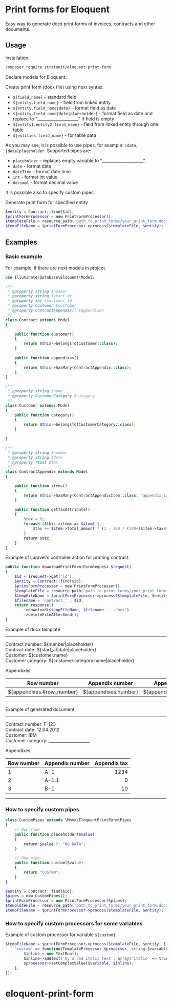 # Print forms for Eloquent

Easy way to generate docx print forms of invoices, contracts and other documents.

## Usage

Installation

```bash
composer require stratonit/eloquent-print-form
```

Declare models for Eloquent.

Create print form (docx file) using next syntax.

- `${field_name}` - standard field
- `${entity.field_name}` - field from linked entity
- `${entity.field_name|date}` - format field as date
- `${entity.field_name|date|placeholder}` - format field as date and replace to "____________________" if field is empty
- `${entity1.entity2.field_name}` - field from linked entity through one table
- `${entities.field_name}` - for table data

As you may see, it is possible to use pipes, for example: `|date`, `|date|placeholder`. Supported pipes are:
- `placeholder` - replaces empty variable to "____________________".
- `date` - format date
- `dateTime` - format date time
- `int` - format int value
- `decimal` - format decimal value

It is possible also to specify custom pipes.

Generate print form for specified entity

```php
$entity = Contract::find($id);
$printFormProcessor = new PrintFormProcessor();
$templateFile = resource_path('path_to_print_forms/your_print_form.docx');
$tempFileName = $printFormProcessor->process($templateFile, $entity);
```

## Examples 

### Basic example

For example, if there are next models in project.

```php
use Illuminate\Database\Eloquent\Model;

/**
 * @property string $number
 * @property string $start_at
 * @property int $customer_id
 * @property Customer $customer
 * @property ContractAppendix[] $appendixes
 */
class Contract extends Model
{

    public function customer()
    {
        return $this->belongsTo(Customer::class);
    }
 
    public function appendixes()
    {
        return $this->hasMany(ContractAppendix::class);
    }
}

/**
 * @property string $name
 * @property CustomerCategory $category
 */
class Customer extends Model
{
    public function category()
    {
        return $this->belongsTo(CustomerCategory::class);
    }

}

/**
 * @property string $number
 * @property string $date
 * @property float $tax
 */
class ContractAppendix extends Model
{

    public function items()
    {
        return $this->hasMany(ContractAppendixItem::class, 'appendix_id');
    }

    public function getTaxAttribute()
    {
        $tax = 0;
        foreach ($this->items as $item) {
            $tax += $item->total_amount * (1 - 100 / (100+($item->taxStatus->vat_rate ?? 0)));
        }
        return $tax;
    }
}
```

Example of Laravel's controller action for printing contract.

```php
public function downloadPrintForm(FormRequest $request)
{
    $id = $request->get('id');
    $entity = Contract::find($id);
    $printFormProcessor = new PrintFormProcessor();
    $templateFile = resource_path('path_to_print_forms/your_print_form.docx');
    $tempFileName = $printFormProcessor->process($templateFile, $entity);
    $filename = 'contract_' . $id;
    return response()
        ->download($tempFileName, $filename . '.docx')
        ->deleteFileAfterSend();
}
```

Example of docx template

---

Contract number: ${number|placeholder}  
Contract date: ${start_at|date|placeholder}    
Customer: ${customer.name}  
Customer category: ${customer.category.name|placeholder}

Appendixes:

| Row number                | Appendix number      | Appendix tax      |
| ------------------------- | -------------------- | -----------------:|
| ${appendixes.#row_number} | ${appendixes.number} | ${appendixes.tax} |

---

Example of generated document

---

Contract number: F-123  
Contract date: 12.04.2012    
Customer: IBM  
Customer category: ____________________ 

Appendixes:

| Row number                | Appendix number      | Appendix tax      |
| ------------------------- | -------------------- | -----------------:|
| 1                         | A-1                  | 1234              |
| 2                         | A-1.1                | 0                 |
| 3                         | B-1                  | 10                |

---

### How to specify custom pipes

```php
class CustomPipes extends \Mnvx\EloquentPrintForm\Pipes
{
    // Override
    public function placeholder($value)
    {
        return $value ?: "NO DATA";
    }

    // New pipe
    public function custom($value)
    {
        return "CUSTOM";
    }
}

$entity = Contract::find($id);
$pipes = new CustomPipes();
$printFormProcessor = new PrintFormProcessor($pipes);
$templateFile = resource_path('path_to_print_forms/your_print_form.docx');
$tempFileName = $printFormProcessor->process($templateFile, $entity);
```

### How to specify custom processors for some variables

Example of custom processor for variable `${custom}`.

```php
$tempFileName = $printFormProcessor->process($templateFile, $entity, [
    'custom' => function(TemplateProcessor $processor, string $variable, ?string $value) {
        $inline = new TextRun();
        $inline->addText('by a red italic text', array('italic' => true, 'color' => 'red'));
        $processor->setComplexValue($variable, $inline);
    },
]);
```
# eloquent-print-form
